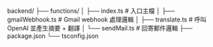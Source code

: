 backend/
├── functions/
│   ├── index.ts          # 入口主檔
│   ├── gmailWebhook.ts  # Gmail webhook 處理邏輯
│   ├── translate.ts     # 呼叫 OpenAI 並產生摘要 + 翻譯
│   └── sendMail.ts      # 回寄郵件邏輯
├── package.json
└── tsconfig.json
